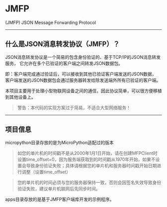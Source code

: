 # JMFP
(JMFP) JSON Message Forwarding Protocol

---

## 什么是JSON消息转发协议（JMFP）？

JSON消息转发协议是一个简易的包含身份验证的、基于TCP/IP的JSON消息转发服务，
它允许在多个已验证的客户端之间转发JSON数据包。

即：客户端完成通过验证后，可以接收到其他已验证客户端发送的JSON数据，
客户端发送的JSON数据包会通过服务器转发给除发送端外所有已验证的客户端。

本项目主要用于处理小型物联网设备之间的通信，因此协议简单，可以很方便移植到其他设备上。

> 警告：本代码的实现方案过于简易，不适合大型网络服务！

---

## 项目信息

micropython目录存放的是为MicroPython适配过的版本

> 如您的单片机的时间戳不是从2000年1月1日开始，请在创建MFPClient时设置time_offset=0，因为服务端获取到的时间戳从1970年开始，如果不设置会导致身份验证失败；具体请根据您的单片机和服务器时间戳开始日期进行调整（设置time_offset）

> 您的单片机的时间必须与您的服务器保持一致，否则会因签名失效导致身份验证失败，建议单片机联网后先同步时间。

apps目录存放的是基于JMFP客户端库开发的示例程序。


